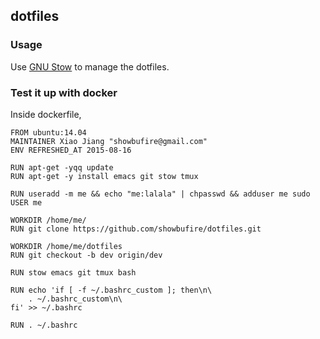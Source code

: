 ## dotfiles

### Usage

Use [GNU Stow](http://brandon.invergo.net/news/2012-05-26-using-gnu-stow-to-manage-your-dotfiles.html) to manage the dotfiles.

### Test it up with docker

Inside dockerfile,
```
FROM ubuntu:14.04
MAINTAINER Xiao Jiang "showbufire@gmail.com"
ENV REFRESHED_AT 2015-08-16

RUN apt-get -yqq update
RUN apt-get -y install emacs git stow tmux

RUN useradd -m me && echo "me:lalala" | chpasswd && adduser me sudo
USER me

WORKDIR /home/me/
RUN git clone https://github.com/showbufire/dotfiles.git

WORKDIR /home/me/dotfiles
RUN git checkout -b dev origin/dev

RUN stow emacs git tmux bash

RUN echo 'if [ -f ~/.bashrc_custom ]; then\n\
    . ~/.bashrc_custom\n\
fi' >> ~/.bashrc

RUN . ~/.bashrc
```
